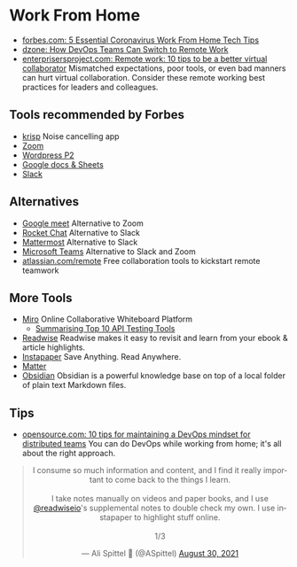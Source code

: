 # Work From Home
- [forbes.com: 5 Essential Coronavirus Work From Home Tech Tips](https://www.forbes.com/sites/tjmccue/2020/03/13/5-essential-coronavirus-work-from-home-tech-tips/)
- [dzone: How DevOps Teams Can Switch to Remote Work](https://dzone.com/articles/effective-transition-to-remote-working-for-devops)
- [enterprisersproject.com: Remote work: 10 tips to be a better virtual collaborator](https://enterprisersproject.com/article/2021/2/remote-work-virtual-collaboration-best-practices) Mismatched expectations, poor tools, or even bad manners can hurt virtual collaboration. Consider these remote working best practices for leaders and colleagues.

## Tools recommended by Forbes
- [krisp](https://krisp.ai/) Noise cancelling app
- [Zoom](https://zoom.us/)
- [Wordpress P2](https://p2theme.com/)
- [Google docs & Sheets](https://docs.google.com/)
- [Slack](https://slack.com/)

## Alternatives
- [Google meet](https://meet.google.com/) Alternative to Zoom
- [Rocket Chat](https://rocket.chat/) Alternative to Slack
- [Mattermost](https://mattermost.com/) Alternative to Slack
- [Microsoft Teams](https://www.microsoft.com/microsoft-365/microsoft-teams/group-chat-software) Alternative to Slack and Zoom
- [atlassian.com/remote](https://www.atlassian.com/remote) Free collaboration tools to kickstart remote teamwork

## More Tools
- [Miro](https://miro.com/) Online Collaborative Whiteboard Platform
    - [Summarising Top 10 API Testing Tools](https://miro.com/app/board/o9J_kqwfjqs=/)
- [Readwise](https://readwise.io/) Readwise makes it easy to revisit and learn from your ebook & article highlights.
- [Instapaper](https://www.instapaper.com/) Save Anything. Read Anywhere.
- [Matter](https://getmatter.app/) 
- [Obsidian](https://obsidian.md/) Obsidian is a powerful knowledge base on top of a local folder of plain text Markdown files.

## Tips
* [opensource.com: 10 tips for maintaining a DevOps mindset for distributed teams](https://opensource.com/article/20/6/devops-mindset) You can do DevOps while working from home; it's all about the right approach.

<center>
<blockquote class="twitter-tweet"><p lang="en" dir="ltr">I consume so much information and content, and I find it really important to come back to the things I learn.<br><br>I take notes manually on videos and paper books, and I use <a href="https://twitter.com/readwiseio?ref_src=twsrc%5Etfw">@readwiseio</a>&#39;s supplemental notes to double check my own. I use instapaper to highlight stuff online.<br><br>1/3</p>&mdash; Ali Spittel 🐞 (@ASpittel) <a href="https://twitter.com/ASpittel/status/1432435361981112323?ref_src=twsrc%5Etfw">August 30, 2021</a></blockquote> <script async src="https://platform.twitter.com/widgets.js" charset="utf-8"></script>
</center>